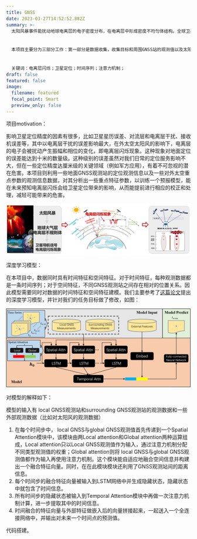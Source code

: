```yaml
---
title: GNSS
date: 2023-03-27T14:52:52.882Z
summary: >-
  太阳风暴事件能扰动地球电离层的电子密度分布，在电离层中形成密度不均匀体结构。全球卫星定位系统（GNSS）的信号在穿过电离层的电子密度不规则体结构时，会在振幅、相位及传播方向上发生快速的变化，使卫星信号发生电离层闪烁现象，导致厘米级的卫星精密定位产生米级的误差，甚至可能造成信号失锁、导航服务失败等不利影响。预报太阳风暴空间天气事件下的电离层闪烁现象对卫星精密定位的影响，有利于提前采取措施减轻潜在危害。由于电离层闪烁现象背后的物理成因复杂，很难通过建立电离层结构的物理模型来实现预报机制。因此本项目旨在利用数据驱动的机器学习方法，建立太阳风暴事件下，地球大气层中电离层响应对地面卫星精密定位影响的智能风险预报模型，以应对电离层闪烁对卫星精密定位的干扰。


  本项目主要分为三部分工作：第一部分是数据收集，收集目标和周围GNSS站的观测值以及太阳风参数等外部特征数据；第二部分是从收集的数据中找出电离闪烁对卫星精密定位影响的重点特征参数；第三部分是利用这些重点特征参数作为机器学习对象训练出有效的深度学习网络模型实现预报功能。我在本项目中主要负责第三部分工作。


  关键词：电离层闪烁；卫星定位；时间序列；注意力机制；
draft: false
featured: false
image:
  filename: featured
  focal_point: Smart
  preview_only: false
---
```



项目motivation：

影响卫星定位精度的因素有很多，比如卫星星历误差、对流层和电离层干扰、接收机误差等，其中以电离层干扰的误差影响最大，在外太空太阳风的影响下，电离层的电子会被扰动产生振幅和相位的变化，即电离层闪烁现象。这种现象对地面定位的误差能达到十米的数量级。这种级别的误差虽然对我们日常的定位服务影响不大，但在一些定位精度达厘米级的关键领域（例如军方应用），有着不可忽视的潜在危害。本项目则利用一些地面GNSS观测站的定位观测信息以及一些对外太空重点参数的观测信息数据，对其分析出一些重点特征参数，以训练一个预报模型，能在未来预知电离层闪烁会给卫星定位带来的影响，从而能提前进行相应的校正和处理，减轻可能带来的危害。

![电离层闪烁现象](电离层闪烁现象.png "电离层闪烁现象")

深度学习模型：

在本项目中，数据同时具有时间特征和空间特征。对于时间特征，每种观测数据都是一条时间序列；对于空间特征，不同GNSS观测站之间存在相对的位置关系。因此模型需要同时对数据的时间特征和空间特征建模。我们主要参考了[这篇论文](https://www.researchgate.net/publication/326205629_GeoMAN_Multi-level_Attention_Networks_for_Geo-sensory_Time_Series_Prediction)提出的深度学习模型，并针对我们的任务目标做了修改，如图：

![神经网络架构](neural-network-frame.png "神经网络架构")

对模型的解释如下：

模型的输入有 local GNSS观测站和surrounding GNSS观测站的观测数据和一些外部观测数据（比如对太阳风的观测数据）

1. 在每个时间步中， local GNSS与global GNSS观测值首先传递到一个Spatial Attention模块中，该模块由两Local attention和Global attention两种运算组成，Local attention只以Local GNSS观测值作为输入，通过注意力机制分配不同类型观测值的权重；Global attention则将 local GNSS与global GNSS观测值都作为输入再使用注意力机制。这个模块能自适应地融合空间信息并构建出一个融合特征向量。同时，在在此模块模块还利用了GNSS观测站间的距离信息。
2. 每个时间步的融合特征向量被输入到LSTM网络中并生成隐藏状态，隐藏状态中就包含了时间信息。
3. 所有时间步的隐藏状态被输入到Temporal Attention模块中再做一次注意力机制计算，进一步提取其中的时间信息。
4. 时间融合的特征向量与外部特征做嵌入后的向量拼接起来，一起送入一个全连接网络中，并输出对未来一个时间点的预测值。



代码搭建。